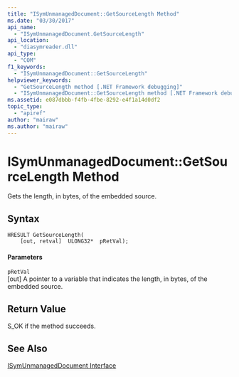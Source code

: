 ```yaml
---
title: "ISymUnmanagedDocument::GetSourceLength Method"
ms.date: "03/30/2017"
api_name: 
  - "ISymUnmanagedDocument.GetSourceLength"
api_location: 
  - "diasymreader.dll"
api_type: 
  - "COM"
f1_keywords: 
  - "ISymUnmanagedDocument::GetSourceLength"
helpviewer_keywords: 
  - "GetSourceLength method [.NET Framework debugging]"
  - "ISymUnmanagedDocument::GetSourceLength method [.NET Framework debugging]"
ms.assetid: e087dbbb-f4fb-4fbe-8292-e4f1a14d0df2
topic_type: 
  - "apiref"
author: "mairaw"
ms.author: "mairaw"
---
```

# ISymUnmanagedDocument::GetSourceLength Method
Gets the length, in bytes, of the embedded source.  
  
## Syntax  
  
```  
HRESULT GetSourceLength(  
    [out, retval]  ULONG32*  pRetVal);  
```  
  
#### Parameters  
 `pRetVal`  
 [out] A pointer to a variable that indicates the length, in bytes, of the embedded source.  
  
## Return Value  
 S_OK if the method succeeds.  
  
## See Also  
 [ISymUnmanagedDocument Interface](../../../../docs/framework/unmanaged-api/diagnostics/isymunmanageddocument-interface.md)
